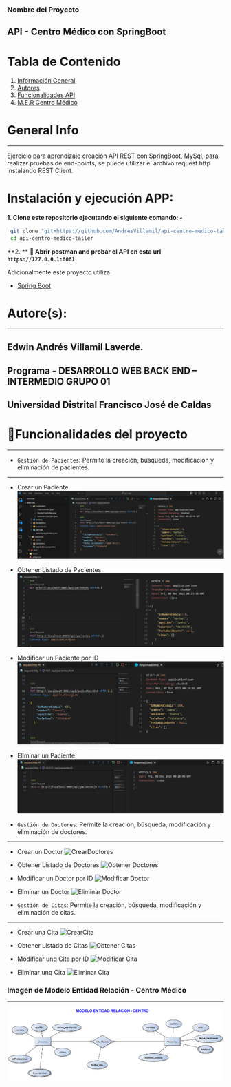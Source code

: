 ### Nombre del Proyecto
##  API - Centro Médico con SpringBoot

# Tabla de Contenido
1. [Información General](#general-info)
2. [Autores](#autores)
3. [Funcionalidades API](#funcionalidades)
4. [M.E.R Centro Médico](#MER)


# General Info
***
Ejercicio para aprendizaje creación API REST con SpringBoot, MySql, para realizar pruebas de end-points, se puede utilizar el archivo request.http instalando REST Client. 

# Instalación y ejecución APP:

**1. Clone este repositorio ejecutando el siguiente comando: -**

```bash
 git clone "git+https://github.com/AndresVillamil/api-centro-medico-taller.git"
 cd api-centro-medico-taller
```

**2. ** **🎉 Abrir postman and probar el API en esta url `https://127.0.0.1:8081`**



Adicionalmente este proyecto utiliza:

- [Spring Boot](https://springboot.io)


# Autore(s):
***
## Edwin Andrés Villamil Laverde. 
## Programa - DESARROLLO WEB BACK END – INTERMEDIO GRUPO 01
## Universidad Distrital Francisco José de Caldas

# :hammer:Funcionalidades del proyecto
***
- `Gestión de Pacientes`: Permite la creación, búsqueda, modificación y eliminación de pacientes.
***
-  Crear un Paciente
![CrearPacientes](./Pruebas-api/Pacientes/CrearPacientes.png)

-  Obtener Listado de Pacientes
![Obtener Pacientes](./Pruebas-api/Pacientes/ObtenerPacientes.png)

-  Modificar un Paciente por ID
![Modificar Paciente](./Pruebas-api/Pacientes/ModificarUnPaciente.png)

-  Eliminar un Paciente
![Eliminar Paciente](./Pruebas-api/Pacientes/BorrarUnPaciente.png)

- `Gestión de Doctores`: Permite la creación, búsqueda, modificación y eliminación de doctores.
***
-  Crear un Doctor
![CrearDoctores](./Pruebas%20API/Doctores/CrearDoctores(POST).png)

-  Obtener Listado de Doctores
![Obtener Doctores](./Pruebas%20API/Doctores/ObtenerDoctores(GET).png)

-  Modificar un Doctor por ID
![Modificar Doctor](./Pruebas%20API/Doctores/Modificar%20y%20Consultar%20un%20doctor%20por%20ID.png)

-  Eliminar un Doctor
![Eliminar Doctor](./Pruebas%20API/Doctores/Eliminar%20un%20doctor.png)



- `Gestión de Citas`: Permite la creación, búsqueda, modificación y eliminación de citas.
***
-  Crear una Cita
![CrearCita](./Pruebas%20API/Citas/CrearCitas(POST).png)

-  Obtener Listado de Citas
![Obtener Citas](./Pruebas%20API/Citas/ObtenerCitas(GET).png)

-  Modificar unq Cita por ID
![Modificar Cita](./Pruebas%20API/Citas/Modificar%20y%20Consultar%20una%20cita%20por%20ID.png)

-  Eliminar unq Cita
![Eliminar Cita](./Pruebas%20API/Citas/Eliminar%20una%20cita.png)


### Imagen de Modelo Entidad Relación - Centro Médico
***
![M.E.R Centro Médico](/ModeloEntidadRelacion-Proyecto.png)
